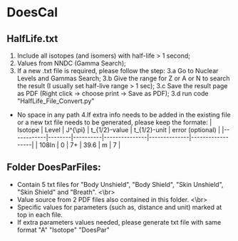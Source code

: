 # DoesCal

## HalfLife.txt
1. Include all isotopes (and isomers) with half-life > 1 second;
2. Values from NNDC (Gamma Search);
3. If a new .txt file is required, please follow the step:
3.a Go to Nuclear Levels and Gammas Search;
3.b Give the range for Z or A or N to search the result (I usually set half-live range > 1 sec);
3.c Save the result page as PDF (Right click -> choose print -> Save as PDF);
3.d run code "HalfLife\_File\_Convert.py"
* No space in any path
4.If extra info needs to be added in the existing file or a new txt file needs to be generated, please keep the formate:
|  Isotope   | Level  | J^{\pi}  | t_{1/2}-value | t_{1/2}-unit | error (optional) |
|------------|--------|----------|---------------|--------------|------------------|
| 108In      | 0      | 7+       | 39.6          | m            | 7                |

## Folder DoesParFiles:
* Contain 5 txt files for "Body Unshield", "Body Shield", "Skin Unshield", "Skin Shield" and "Breath". <\br>
* Value source from 2 PDF files also contained in this folder. <\br>
* Specific values for parameters (such as, distance and unit) marked at top in each file.
* If extra parameters values needed, please generate txt file with same format "A" "Isotope" "DoesPar"
